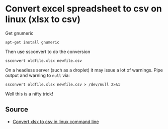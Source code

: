 ﻿# Convert excel spreadsheet to csv on linux (xlsx to csv)

Get gnumeric

    apt-get install gnumeric

Then use ssconvert to do the conversion

    ssconvert oldfile.xlsx newfile.csv

On a headless server (such as a droplet) it may issue a lot of warnings. Pipe output and warning to `null` via:

    ssconvert oldfile.xlsx newfile.csv > /dev/null 2>&1

Well this is a nifty trick!

## Source

 * [Convert xlsx to csv in linux command line](http://stackoverflow.com/questions/10557360/convert-xlsx-to-csv-in-linux-command-line)